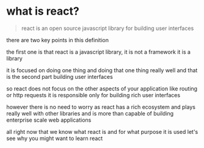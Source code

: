 # what is react?

> react is an open source javascript library for building user interfaces

there are two key points in this definition

the first one is that react is a javascript library, it is not a framework it is a library

it is focused on doing one thing and doing that one thing really well
and that is the second part building user interfaces

so react does not focus on the other aspects of your application like routing or http requests it is responsible only for building rich user interfaces

however there is no need to worry as react has a rich ecosystem and plays really well with other libraries and is more than capable of building enterprise scale web applications

all right now that we know what react is and for what purpose it is used let's see why you might want to learn react
